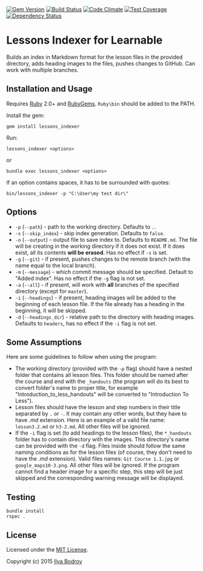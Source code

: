 [![Gem Version](https://badge.fury.io/rb/lessons_indexer.svg)](http://badge.fury.io/rb/lessons_indexer)
[![Build Status](https://travis-ci.org/bodrovis/LessonsIndexer.svg?branch=master)](https://travis-ci.org/bodrovis/LessonsIndexer)
[![Code Climate](https://codeclimate.com/github/bodrovis/LessonsIndexer/badges/gpa.svg)](https://codeclimate.com/github/bodrovis/LessonsIndexer)
[![Test Coverage](https://codeclimate.com/github/bodrovis/LessonsIndexer/badges/coverage.svg)](https://codeclimate.com/github/bodrovis/LessonsIndexer/coverage)
[![Dependency Status](https://gemnasium.com/bodrovis/LessonsIndexer.svg)](https://gemnasium.com/bodrovis/LessonsIndexer)
# Lessons Indexer for Learnable

Builds an index in Markdown format for the lesson files in the provided directory, adds heading images to the files,
pushes changes to GitHub. Can work with multiple branches.

## Installation and Usage

Requires [Ruby](https://www.ruby-lang.org) 2.0+ and [RubyGems](https://rubygems.org/). `Ruby\bin` should be added
to the PATH.

Install the gem:

```
gem install lessons_indexer
```

Run:

```
lessons_indexer <options>
```

or 

```
bundle exec lessons_indexer <options>
```

If an option contains spaces, it has to be surrounded with quotes:

```
bin/lessons_indexer -p "C:\User\my test dir\"
```

## Options

* `-p` (`--path`) - path to the working directory. Defaults to `.`.
* `-s` (`--skip_index`) - skip index generation. Defaults to `false`.
* `-o` (`--output`) - output file to save index to. Defaults to `README.md`. The file will be creating in the working
directory if it does not exist. If it does exist, all its contents **will be erased**. Has no effect if `-s` is set.
* `-g` (`--git`) - if present, pushes changes to the remote branch (with the name equal to the local branch).
* `-m` (`--message`) - which commit message should be specified. Default to "Added index". Has no effect if the `-g` flag
is not set.
* `-a` (`--all`) - if present, will work with **all** branches of the specified directory (except for `master`).
* `-i` (`--headings`) - if present, heading images will be added to the beginning of each lesson file. If the file already
has a heading in the beginning, it will be skipped.
* `-d` (`--headings_dir`) - relative path to the directory with heading images.
Defaults to `headers`, has no effect if the `-i` flag is not set.

## Some Assumptions

Here are some guidelines to follow when using the program:

* The working directory (provided with the `-p` flag) should have a nested folder that contains all lesson files. This folder should be named after
the course and end with the `_handouts` (the program will do its best to convert folder's name to proper title, for example "Introduction_to_less_handouts" will
be converted to "Introduction To Less").
* Lesson files should have the lesson and step numbers in their title separated by `.` or `-`. It may contain any other
words, but they have to have *.md* extension. Here is an example of a valid file name: `lesson3.2.md` or `h3-2.md`. All other
files will be ignored.
* If the `-i` flag is set (to add headings to the lesson files), the `*_handouts` folder has to contain directory with the images.
This directory's name can be provided with the `-d` flag. Files inside should follow the same naming conditions as for the lesson
files (of course, they don't need to have the *.md* extension). Valid files names: `Git Course 1.1.jpg` or `google_maps10-3.png`.
All other files will be ignored. If the program cannot find a header image for a specific step,
this step will be just skipped and the corresponding warning message will be displayed.

## Testing

```
bundle install
rspec .
```

## License

Licensed under the [MIT License](https://github.com/bodrovis/LessonsIndexer/blob/master/LICENSE).

Copyright (c) 2015 [Ilya Bodrov](http://radiant-wind.com)